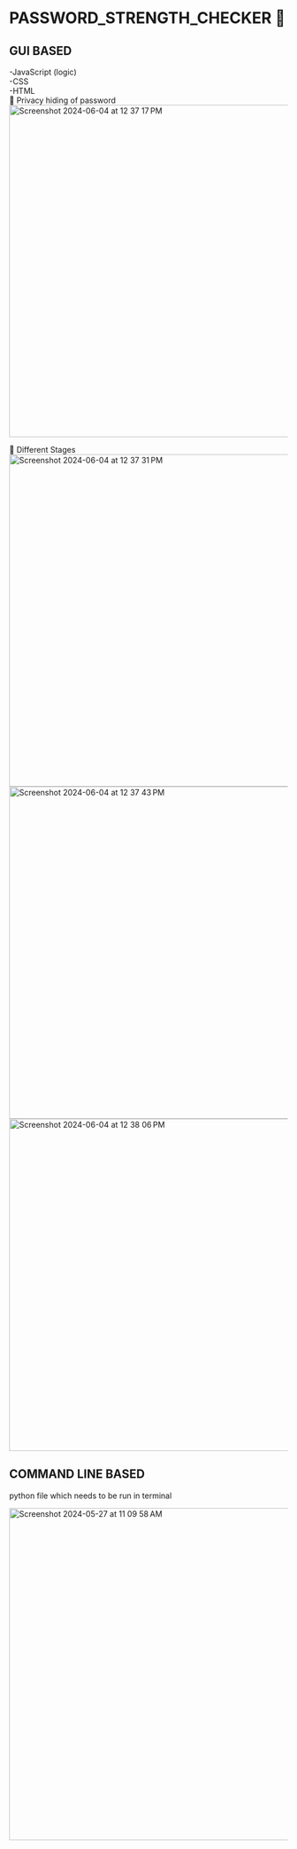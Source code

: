 # PASSWORD_STRENGTH_CHECKER 🦕




## GUI BASED


-JavaScript (logic)</br>
-CSS</br>
-HTML</br>
📝 Privacy hiding of password</br>
<img width="600" alt="Screenshot 2024-06-04 at 12 37 17 PM" src="https://github.com/dinosaur21/PASSWORD_STRENGTH_CHECKER/assets/140154294/e76f4b1b-97d4-41cf-8393-2419c9acf0b6">

📝 Different Stages</br>
<img width="600" alt="Screenshot 2024-06-04 at 12 37 31 PM" src="https://github.com/dinosaur21/PASSWORD_STRENGTH_CHECKER/assets/140154294/b7e638f1-0737-4c7f-8a61-36f07f55addb">
<img width="600" alt="Screenshot 2024-06-04 at 12 37 43 PM" src="https://github.com/dinosaur21/PASSWORD_STRENGTH_CHECKER/assets/140154294/a9c575ab-4749-4e15-8f19-8f6bd26494c6">
<img width="600" alt="Screenshot 2024-06-04 at 12 38 06 PM" src="https://github.com/dinosaur21/PASSWORD_STRENGTH_CHECKER/assets/140154294/8e4c2178-7ffe-4535-968c-94ac07830012">


## COMMAND LINE BASED
python file which needs to be run in terminal
  
<img width="600" alt="Screenshot 2024-05-27 at 11 09 58 AM" src="https://github.com/dinosaur21/PASSWORD_STRENGTH_CHECKER/assets/140154294/c11d0c33-54fa-48d1-8758-a3a937902ff6">
  

